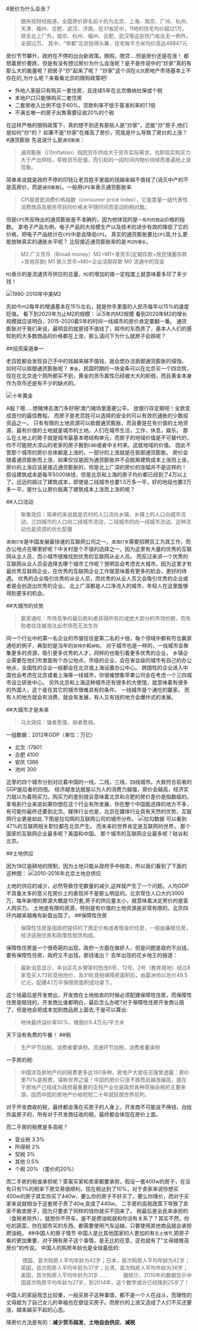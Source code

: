 #房价为什么会涨？
>据央视财经报道，全国房价排名前十的为北京、上海、南京、广州、杭州、天津、福州、合肥、武汉、济南。在31省区中，11地的住宅均价超过1万，除去北上广外，南京、杭州、福州、合肥、武汉等这些热门省会无一例外，全部过万。
其中，“帝都”北京拔得头筹，住宅每平方米均价高达48847元

房价节节攀升，政府在不停的出台新政策。限购，限贷....但是房价还是在涨！
都想着房价要跌，但是有没有想过房价为什么会涨呢？是不是传说中的"炒家"真的有那么大的能量呢？把房子"炒"起来了呢？
"炒家"这个词在`北京`房地产市场基本上不存在的,为什么呢？来看看北京的限购政策吧!

* 外地人家庭只有购买一套住房，且连续5年在北京缴纳社保或个税
* 本地户口只能够购买二套住房
* 二套房收入比例不低于60%，贷款利率不低于基准利率的1.1倍
* 不满五唯一的房子出售需要征收20%的个税

在这样严格的限购政策下，真的想不到还有那些人是"炒家"，还能"炒"房子,他们是如何"炒"的？
如果不是"炒家"在推高了房价，究竟是什么导致了房价的上涨？
#通货膨胀
先说说什么是`通货膨胀`：
>通货膨胀（[1]Inflation）指因货币供给大于货币实际需求，也即现实购买力大于产出供给，导致货币贬值，而引起的一段时间内物价持续而普遍地上涨现象。

简单来说就是政府不停的印钱让老百姓手里面的钱越来越不值钱了(消灭中产的不是高房价，而是`通货膨胀`)。一般用`CPI`来表示通货膨胀率.
>CPI是居民消费价格指数（consumer price index），它是度量一组代表性消费商品及服务项目的价格水平随时间而变动的相对数。

但是`CPI`所反映出的通货膨胀是不准确的，因为他体现的是`一系列的商品`价格的指数。
拿电子产品为例，电子产品的大规模生产以及技术的进步有效的降低了它的价格，把电子产品统计在`CPI`中是会降低`CPI`。
真实的通货膨胀要比`CPI`高,什么更能放映真实的通胀水平呢？
比较接近通货膨胀率的是:`M2的增长`。
>M2 广义货币（Broad money）M2=M1+准货币(定期存款+居民储蓄存款+其他存款)
>M1 狭义货币=M0+企业活期存款
>M0 流通中的现金

`M2`表示的是流通货币供应的总量，`M2`的增加的值一定程度上就意味着多印了多少钱！

![1990-2010年中美M2](http://upload-images.jianshu.io/upload_images/22188-0efc2390a08bd7ac.gif?imageMogr2/auto-orient/strip)

先如今m2每年的增速基本在15%左右，就是你手里面的人民币每年以15%的速度贬值。
看下到2020年为止M2的规模：
![5年内M2规模](http://upload-images.jianshu.io/upload_images/22188-ad874f9fdb37dead.jpg?imageMogr2/auto-orient/strip%7CimageView2/2/w/1240)
看到2020年M2的增长规模就应该明白，2015-2020着5年的时间一线城市的房价肯定要翻一番。
通货膨胀对于我们来说，最明显的就是钱不值钱了，超市的东西贵了，基本人人们的感知到的大多数商品的价格都在上涨，那么请问下为什么就房子会跌呢？

##投资渠道单一

老百姓都会发现自己手中的钱越来越不值钱，就会想办法抵御通货膨胀的侵蚀。
如何可以抵御通货膨胀呢？
`黄金`，民国时期的一块金条可以在北京买一个四合院，现在在北京连个厕所都买不到，黄金的货币属性已经被大大的削弱，而且黄金本身作为货币还是有不少的缺点的。

![十年黄金](http://upload-images.jianshu.io/upload_images/22188-6fbcee5b7ea35838.gif?imageMogr2/auto-orient/strip)


A股？嗯.....想赌博去澳门多好呀!澳门赌场里面更公平。
放银行存定期吧！全款变成首付的最佳教程。
而房子是老百姓可以选择的安全的可以有效抗通胀的少数投资品之一。
只有有限的土地资源可以抵御通货膨胀，而且要是在有价值的土地资源，最有价值的土地就是城市的土地。人们在城市生活，工作，休息，娱乐。
那么在土地上的房子就是城市最基本嗯结构单元，而房子的地域价值是不可替代的，你不可能把大凉山的老家的房子搬到`CBD`或者中关村来。这就地域的价值。
因此不管那个城市的房价总体都是上涨的，一部分的上涨就是在抵御通货膨胀。
房价会随着通货膨胀而上涨，如果仅仅是因为通货膨胀并不会脱离建筑成本上涨而上涨，房价的上涨应该是接近通货膨胀的，但是北上广深的房价的涨幅并不是这样的！
假设建筑成本是每平5000块钱，但是北京和上海的房子均价都已经到了4万以上了，远远的超过了建筑成本，即使是二线城市也要1.5万多一平，好的地段也要3万多一平，是什么让房价脱离了建筑成本上涨而上涨的呢？

##人口流动
>聚集效应：简单的来说就是农村的人口流向乡镇，乡镇上的人口向城市流动，三四城市的人口向二线城市流动，二线城市的向一线城市流动。这种流动也是资源的优化配置

`滴滴打车`是中国发展最快速的互联网公司之一，`滴滴打车`需要招聘员工为其工作，而办公地点在哪里好呢？中关村是个不错的选择之一，因为这里有大量的优秀的互联网从业人员，而小城市很难找到优秀的互联网从业人员。
而反过来讲一个优秀的互联网从业人员会选择去哪个城市工作呢？很明显会考虑去大城市。因为这里才有最优秀互联网企业，在优秀的互联网企业工作就意味着有更多的机会，更好的待遇。
优秀的企业吸引优秀的从业人员，而优秀的从业人员又会吸引优秀的企业或者是会创造出优秀的企业。 
北上广深都是人口净流入的城市，年轻人在这里能够得到更多的机会。

##大城市的优势
> 赢家通吃：市场竞争的最后胜利者获得所有的或绝大部分的市场份额，而失败者往往被淘汰出市场而无法生存

同一个行业中的第一名企业的市值往往是第二名的十倍，每个领域中都有符合赢家通吃的例子，典型的是当年的`英特尔`和`AMD`。
对于城市也是一样的，一线城市会聚集更多的资源，吸引更多优秀的人才，同样的也吸引着更多优秀的企业，
乡镇企业需要在他们市里面有个办公地点，市级的企业，会在省会级的城市有自己的办公地点，全国性的企业一般都会在北京或上海设置办公中心。
跨国性的企业进入中国也会考虑在北京或者上海等一线城市，你很难想象苹果公司会在考虑一个三四城市设立研发中心。
另外北京和上海这种城市还有很多的大使馆，就意味着有很多的外国人，这个是在其它的城市很难具有的条件。
一线城市是个通吃的赢家。
而有人的地方就会有消费，就会有发展，有人又有钱的地方会爆炸式的发展。

##大城市才是未来

>马太效应：强者愈强，弱者愈弱。

一组数据：2012年GDP（单位：万亿）

* 北京 :17801 
* 合肥 4100 
* 安庆 1366  
* 池州 300 

这里的四个城市分别对应着中国的一线，二线，三线，四线城市。大致符合前者的GDP是后者的四倍。
经济越发达就是以为人的消费力越强，房价会越高，经济实力就以为着购买力。购买力的差别就会意味着北京和合肥的房价差价是指数级的。
拿电影行业来说如果你想在这个行业有所发展，你在整个中国能选择的地方不多，有可能你最终还要到北京。媒体行业也是，北京在媒体行业具有天然的优势。互联网行业更是如此.下图是拉勾网的互联网公司的城市分布。
![拉勾数据](http://upload-images.jianshu.io/upload_images/22188-bddf9c81353a6d65.png?imageMogr2/auto-orient/strip%7CimageView2/2/w/1240)
可以看到47%的互联网相关职位都在北京产生。
而未来的世界肯定是互联网的世界，
那个国家的互联网企业最多呢？美国和中国。
那个城市的互联网企业最多呢？硅谷和北京。

##土地供应

因为18亿亩耕地的限制，因为土地只能从政府手中拍卖，所以我们看到了下面的这种图：
![2010-2016年北京土地总供应](http://upload-images.jianshu.io/upload_images/22188-1c0e2dc167ff7f76.jpg?imageMogr2/auto-orient/strip%7CimageView2/2/w/1240)


土地的供应的减少，必然导致住宅数量的减少,这样就产生了一个问题。人均GDP不具备太多的意义在房价上的表现并不是那么明显的。北京常住人口大约3000万，每年新增的房源大概是10万套,房子的供应量太小，就意味着决定房价的是富人购买力。
土地是有限的资源，特别是有价值的土地资源是非常有限的。北京四环内越来越难有新盘出现了。
##保障性住房
>保障性住房是指政府提供的了限定价格或者租金的住房，一般由廉租住房，经济适用住房和政策性租赁构成。

保障性住房是一个很奇葩的出现，政府一方面在做好人，但是问题是政府不出钱，要有保障性住房，政府又不出钱，那钱谁出？
去年出现的花乡地王的报道：

>最新消息显示，丰台区花乡樊家村危改6号、12号、2号（教育用地）经过8家竞买人73轮竞拍地价，及31轮竞拍保障房面积后，由葛洲坝以总价49.5亿元，配建4.1万平保障房面积成功拿下。

这个钱最后是开发商出，开发商在土地拍卖的时候必须配建保障性住房，而保障性住房是赔钱的，开发商比谁都明白，最后怎么办呢?对于保障性住房开发商认赔了，但是他会把成本加到商品房上面去,于是可以算出:
>地块最终溢价率50%，楼面价5.4万元/平方米

天下没有免费的午餐！
##税
>生产环节加税，消费者要承担。流通环节加税，消费者要承担

一手房的税:
>中国涉及房地产的的税费更多达180多种，房地产大佬任志强曾透露：房价里70%是税费，堪称世界之最！中囯的房价只涨不跌而且越涨越高，就在于房地产己经成为政府最重要的支柱产业也是政府各种苛捐杂税的主要来源，因而中囯的房地产价格短短二十年就跃居世界前列。

对于开发商收的税，最终都会落在买房子的人身上，开发商不可能说不挣钱，白给你盖房子的，所有对于开发商征收的税，最终都会体现在房价上面。

而二手房的税费是多高呢？
* 营业税 3.3%
* 所得税 2%
* 契税 3%
* 其他  0.5%
* 个税 20% （差价的20%）

而二手房的税谁承担呢？答案买家和卖家都要承担，假设一套400w的房子，在没有只有1%的税率下房交易很顺利，现在税达到了10%，对于卖家来说你想买400w的房子其实你买了440w，要么你的房子不好买了，要么你降价，而对于买家来说就相当于这套房子贵了40w,变成了440w。
二手房的高税政策下导致了卖家不敢卖房子，因为只要卖了同样的钱你就买不回来了。
税最后是全民来承担的（食税者除外），就想你不开车，是不是燃油税就和你没有关系了？其实不然，你吃的蔬菜，你在超市买的东西，都需要使用汽车运输，只要使用其他商品就会承担燃油税。
##中国人的房子情节
中国人是比其他国家的人更加的有`恋土情节`,把房子看的更加重要，对于拥有房子这个事情，是无比的在意，这也就有了"丈母娘推高房价"的传说。
中国人的购房年龄也是全球最低的:
> 德国，首次购房人平均年龄为42岁；日本，首次购房人平均年龄为42岁；英国，首次购房人平均年龄为37岁；台湾，首次购房人平均年龄为36岁；美国，首次购房人平均年龄为31岁……
          据统计，2010年的数据显示中国首次购房平均年龄为27岁，到2014年，这个数字或许已经降到25岁了！

中国人的家庭观念比较重，一般买房子这种事情，都不是一个人在战斗，而理性的丈母娘为了自己女儿的幸福也在督促买房子。而房价的上涨又造成了人们不买还要涨，越来越买不起的心态。

降房价方法是有的：**减少货币超发**，**土地自由供应**，**减税**


